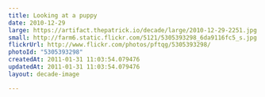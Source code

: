 ```yaml
---
title: Looking at a puppy
date: 2010-12-29
large: https://artifact.thepatrick.io/decade/large/2010-12-29-2251.jpg
small: http://farm6.static.flickr.com/5121/5305393298_6da9116fc5_s.jpg
flickrUrl: http://www.flickr.com/photos/pftqg/5305393298/
photoId: "5305393298"
createdAt: 2011-01-31 11:03:54.079476
updatedAt: 2011-01-31 11:03:54.079476
layout: decade-image

---
```


